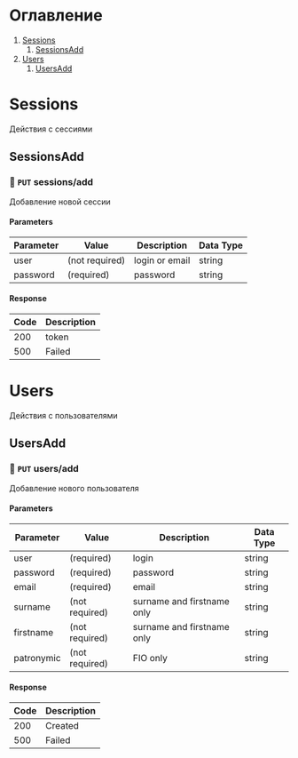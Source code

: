 # Оглавление
1. [Sessions](#Sessions)
    1. [SessionsAdd](#SessionsAdd)
2. [Users](#Users)
    1. [UsersAdd](#UsersAdd)
# Sessions
Действия с сессиями
            
## SessionsAdd
### :orange_book: `PUT` **sessions/add**
Добавление новой сессии
            
#### Parameters
| Parameter | Value | Description | Data Type |
|-|-|-|-|
| user | (not required) | login or email | string |
| password | (required) | password | string |
#### Response
| Code | Description |
|-|-|
| 200 | token |
| 500 | Failed |
# Users
Действия с пользователями
            
## UsersAdd
### :orange_book: `PUT` **users/add**
Добавление нового пользователя
            
#### Parameters
| Parameter | Value | Description | Data Type |
|-|-|-|-|
| user | (required) | login | string |
| password | (required) | password | string |
| email | (required) | email | string |
| surname | (not required) | surname and firstname only | string |
| firstname | (not required) | surname and firstname only | string |
| patronymic | (not required) | FIO only | string |
#### Response
| Code | Description |
|-|-|
| 200 | Created |
| 500 | Failed |
